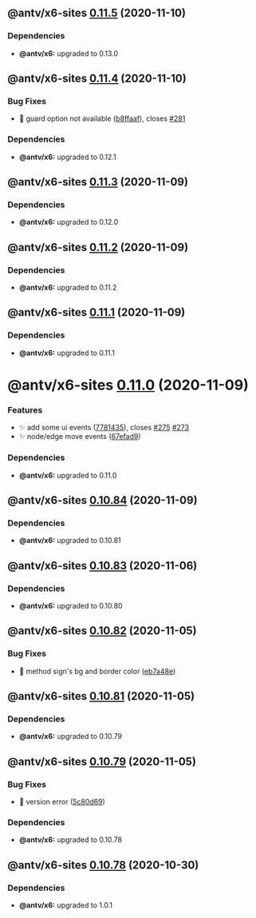 ## @antv/x6-sites [0.11.5](https://github.com/antvis/x6/compare/@antv/x6-sites@0.11.4...@antv/x6-sites@0.11.5) (2020-11-10)





### Dependencies

* **@antv/x6:** upgraded to 0.13.0

## @antv/x6-sites [0.11.4](https://github.com/antvis/x6/compare/@antv/x6-sites@0.11.3...@antv/x6-sites@0.11.4) (2020-11-10)


### Bug Fixes

* 🐛 guard option not available ([b8ffaaf](https://github.com/antvis/x6/commit/b8ffaaf376f1b7a69d96fccde48a8de82e951660)), closes [#281](https://github.com/antvis/x6/issues/281)





### Dependencies

* **@antv/x6:** upgraded to 0.12.1

## @antv/x6-sites [0.11.3](https://github.com/antvis/x6/compare/@antv/x6-sites@0.11.2...@antv/x6-sites@0.11.3) (2020-11-09)





### Dependencies

* **@antv/x6:** upgraded to 0.12.0

## @antv/x6-sites [0.11.2](https://github.com/antvis/x6/compare/@antv/x6-sites@0.11.1...@antv/x6-sites@0.11.2) (2020-11-09)





### Dependencies

* **@antv/x6:** upgraded to 0.11.2

## @antv/x6-sites [0.11.1](https://github.com/antvis/x6/compare/@antv/x6-sites@0.11.0...@antv/x6-sites@0.11.1) (2020-11-09)





### Dependencies

* **@antv/x6:** upgraded to 0.11.1

# @antv/x6-sites [0.11.0](https://github.com/antvis/x6/compare/@antv/x6-sites@0.10.84...@antv/x6-sites@0.11.0) (2020-11-09)


### Features

* ✨ add some ui events ([7781435](https://github.com/antvis/x6/commit/77814353097a96cc444d347f26309ce6ae8e7453)), closes [#275](https://github.com/antvis/x6/issues/275) [#273](https://github.com/antvis/x6/issues/273)
* ✨ node/edge move events ([67efad9](https://github.com/antvis/x6/commit/67efad9f9dac1657c0f04de15ca80c8fd50d395e))





### Dependencies

* **@antv/x6:** upgraded to 0.11.0

## @antv/x6-sites [0.10.84](https://github.com/antvis/x6/compare/@antv/x6-sites@0.10.83...@antv/x6-sites@0.10.84) (2020-11-09)





### Dependencies

* **@antv/x6:** upgraded to 0.10.81

## @antv/x6-sites [0.10.83](https://github.com/antvis/x6/compare/@antv/x6-sites@0.10.82...@antv/x6-sites@0.10.83) (2020-11-06)





### Dependencies

* **@antv/x6:** upgraded to 0.10.80

## @antv/x6-sites [0.10.82](https://github.com/antvis/x6/compare/@antv/x6-sites@0.10.81...@antv/x6-sites@0.10.82) (2020-11-05)


### Bug Fixes

* 🐛 method sign's bg and border color ([eb7a48e](https://github.com/antvis/x6/commit/eb7a48eeb503bac32813f137654fe2274133697c))

## @antv/x6-sites [0.10.81](https://github.com/antvis/x6/compare/@antv/x6-sites@0.10.80...@antv/x6-sites@0.10.81) (2020-11-05)





### Dependencies

* **@antv/x6:** upgraded to 0.10.79

## @antv/x6-sites [0.10.79](https://github.com/antvis/x6/compare/@antv/x6-sites@0.10.78...@antv/x6-sites@0.10.79) (2020-11-05)


### Bug Fixes

* 🐛 version error ([5c80d69](https://github.com/antvis/x6/commit/5c80d69f66217e131176fce89b95d30bd47e3c4c))





### Dependencies

* **@antv/x6:** upgraded to 0.10.78

## @antv/x6-sites [0.10.78](https://github.com/antvis/x6/compare/@antv/x6-sites@0.10.77...@antv/x6-sites@0.10.78) (2020-10-30)





### Dependencies

* **@antv/x6:** upgraded to 1.0.1
